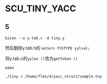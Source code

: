 # SCU_TINY_YACC

## 5
 `bison --o y.tab.c -d tiny.y`
 
 然后删除y.tab.h的 `extern YYSTYPE yylval;` 
 
 将y.tab.c的`yylex ()`改为`getToken ()`
 
`make`

 `./tiny < /home/flex/4/yacc_struct/sample.tny`
 